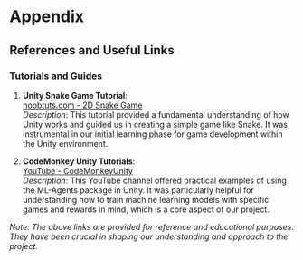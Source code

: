 # Appendix

## References and Useful Links

### Tutorials and Guides

1. **Unity Snake Game Tutorial**:  
   [noobtuts.com - 2D Snake Game](https://noobtuts.com/unity/2d-snake-game)  
   *Description*: This tutorial provided a fundamental understanding of how Unity works and guided us in creating a simple game like Snake. It was instrumental in our initial learning phase for game development within the Unity environment.

2. **CodeMonkey Unity Tutorials**:  
   [YouTube - CodeMonkeyUnity](https://www.youtube.com/@CodeMonkeyUnity)  
   *Description*: This YouTube channel offered practical examples of using the ML-Agents package in Unity. It was particularly helpful for understanding how to train machine learning models with specific games and rewards in mind, which is a core aspect of our project.

*Note: The above links are provided for reference and educational purposes. They have been crucial in shaping our understanding and approach to the project.*
